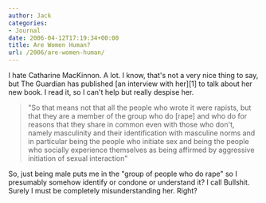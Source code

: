 ```yaml
---
author: Jack
categories:
- Journal
date: 2006-04-12T17:19:34+00:00
title: Are Women Human?
url: /2006/are-women-human/
---
```


I hate Catharine MacKinnon. A lot. I know, that's not a very nice thing to say, but The Guardian has published \[an interview with her\]\[1\] to talk about her new book. I read it, so I can't help but really despise her. 

> "So that means not that all the people who wrote it were rapists, but that they are a member of the group who do [rape] and who do for reasons that they share in common even with those who don't, namely masculinity and their identification with masculine norms and in particular being the people who initiate sex and being the people who socially experience themselves as being affirmed by aggressive initiation of sexual interaction" 

So, just being male puts me in the "group of people who do rape" so I presumably somehow identify or condone or understand it? I call Bullshit. Surely I must be completely misunderstanding her. Right? 

[1]: <http://books.guardian.co.uk/departments/politicsphilosophyandsociety/story/0,,1752217,00.html>